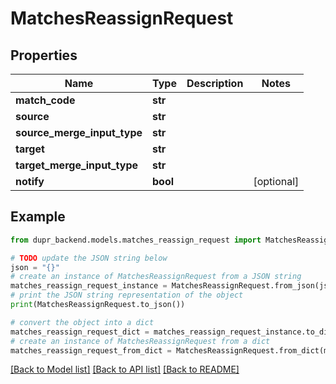 # MatchesReassignRequest


## Properties

Name | Type | Description | Notes
------------ | ------------- | ------------- | -------------
**match_code** | **str** |  | 
**source** | **str** |  | 
**source_merge_input_type** | **str** |  | 
**target** | **str** |  | 
**target_merge_input_type** | **str** |  | 
**notify** | **bool** |  | [optional] 

## Example

```python
from dupr_backend.models.matches_reassign_request import MatchesReassignRequest

# TODO update the JSON string below
json = "{}"
# create an instance of MatchesReassignRequest from a JSON string
matches_reassign_request_instance = MatchesReassignRequest.from_json(json)
# print the JSON string representation of the object
print(MatchesReassignRequest.to_json())

# convert the object into a dict
matches_reassign_request_dict = matches_reassign_request_instance.to_dict()
# create an instance of MatchesReassignRequest from a dict
matches_reassign_request_from_dict = MatchesReassignRequest.from_dict(matches_reassign_request_dict)
```
[[Back to Model list]](../README.md#documentation-for-models) [[Back to API list]](../README.md#documentation-for-api-endpoints) [[Back to README]](../README.md)


